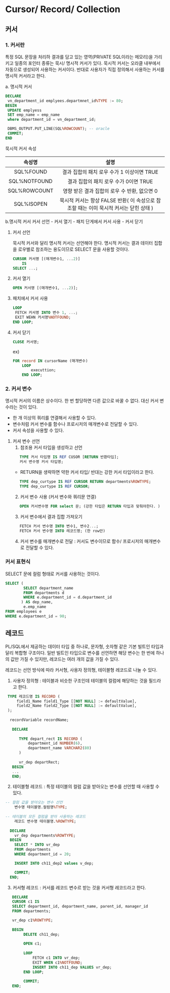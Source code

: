 # Cursor/ Record/ Collection

## 커서

### 1. 커서란
특정 SQL 문장을 처리하 결과를 담고 있는 영역(PRIVATE SQL이라는 메모리)을 가리키고 일종의 포인터
종류는 묵시/ 명시적 커서가 있다. 묵시적 커서는 오라클 내부에서 자동으로 생성되어 사용하는 커서이다. 반대로 사용자가 직접 정의해서 사용하는 커서를 명시적 커서라고 한다.

a. 명시적 커서 
```sql
DECLARE
 vn_department_id emplyees.departmnet_id%TYPE := 80;
BEGIN 
 UPDATE emplyess
 SET emp_name = emp_name
 where department_id = vn_department_id;

 DBMS_OUTPUT.PUT_LINE(SQL%ROWCOUNT); -- oracle
 COMMIT;
END
```
묵시적 커서 속성

|    속성명     |                          설명                           |
|:----------:|:-----------------------------------------------------:|
| SQL%FOUND  |              결과 집합의 패치 로우 수가 1 이상이면 TRUE              |
| SQL%NOTFOUND |               결과 집합의 패치 로우 수가 0이면 TRUE                |
| SQL%ROWCOUNT |              영향 받은 결과 집합의 로우 수 반환, 없으면 0              |
|  SQL%ISOPEN  | 묵시적 커서는 항상 FALSE 반환( 이 속성으로 참조할 때는 이미 묵시적 커서는 닫힌 상태 ) |

b.명시적 커서
커서 선언 - 커서 열기 - 패치 단게에서 커서 사용 - 커서 닫기

1. 커서 선언

    묵시적 커서와 달리 명시적 커서는 선언해야 한다. 명시적 커서는 결과 데이터 집합을 로우별로 참조하는 용도이므로 SELECT 문을 사용할 것이다.
    ```sql
    CURSOR 커서명 [(매개변수1, ...2)] 
        IS
    SELECT ...;
    ```

2. 커서 열기
    ```sql
    OPEN 커서명 [(매개변수1, ...2)];
    ```

3. 패치에서 커서 사용
    ```sql
    LOOP
     FETCH 커서명 INTO 변수 1, ...;
     EXIT WEHN 커서명%NOTFOUND;
    END LOOP;
    ```

4. 커서 닫기
    ```sql
    CLOSE 커서명;
    ```

    ex)
    ```sql
    FOR record IN cursorName (매개변수)
        LOOP
            executtion;
        END LOOP;
    ```
   

### 2. 커서 변수
명시적 커서의 이름은 상수이다. 한 번 할당하면 다른 값으로 바꿀 수 없다. 대신 커서 변수라는 것이 있다. 
- 한 개 이상의 쿼리를 연결해서 사용할 수 있다.
- 변수처럼 커서 변수를 함수나 프로시저의 매개변수로 전달할 수 있다. 
- 커서 속성을 사용할 수 있다. 

1. 커셔 변수 선언 
   1. 참조용 커서 타입을 생성하고 선언
   ```sql
      TYPE 커서 타입명 IS REF CUSOR [RETURN 반환타입];
      커서 변수명 커서 타입명;
   ```
   * RETURN을 생략하면 약한 커서 타입/ 반대는 강한 커서 타입이라고 한다.
   ```sql
      TYPE dep_curtype IS REF CURSOR RETURN departments%ROWTYPE;
      TYPE dep_curtype IS REF CURSOR;
   ```
   2. 커서 변수 사용 (커서 변수와 쿼리문 연결)
   ```sql
      OPEN 커서변수명 FOR select 문; (강한 타입은 RETURN 타입과 맞춰야한다. )
   ```
   3. 커서 변수에서 결과 집합 가져오기
   ```sql
      FETCH 커서 변수명 INTO 변수1, 변수2...;
      FETCH 커서 변수명 INTO 레코드명; (한 row만)
   ```
   4. 커서 변수를 매개변수로 전달 : 커서도 변수이므로 함수/ 프로시저의 매개변수로 전달할 수 있다. 


### 커서 표현식
SELECT 문에 컬럼 형태로 커서를 사용하는 것이다. 
```sql
SELECT (
        SELECT department_name 
        FROM departments d 
        WHERE e.department_id = d.department_id 
       ) AS dep_name,
        e.emp_name
FROM employees e
WHERE e.department_id = 90;
```

## 레코드
PL/SQL에서 제공하는 데이터 타입 중 하나로, 문자형, 숫자형 같은 기본 빌트인 타입과 달리 복합형 구조이다. 일반 빌트인 타입으로 변수를 선언하면
해당 변수는 한 번에 하나의 값만 가질 수 있지만, 레코드는 여러 개의 값을 가질 수 있다. 

레코드는 선언 방식에 따라 커서형, 사용자 정의형, 테이블형 레코드로 나눌 수 있다. 
1. 사용자 정의형 : 테이블과 비슷한 구조인데 테이블의 컬럼에 해당하는 것을 필드라고 한다. 
```sql
 TYPE 레코드명 IS RECORD (
     field1_Name field1_Type [[NOT NULL] := defaultValue],
     field2_Name field2_Type [[NOT NULL] := defaultValue],
 );
     
  recordVariable recordName;
      
   DECLARE
   
      TYPE depart_rect IS RECORD (
          department_id NUMBER(6),
          department_name VARCHAR2(80)
      )
       
      vr_dep departRect;
   BEGIN 
   ...
   END;
```
2. 테이블형 레코드 : 특정 테이블의 컬럼 값을 받아오는 변수를 선언할 때 사용할 수 있다.
```sql
-- 컬럼 값을 받아오는 변수 선언
    변수명 테이블명.컬럼명%TYPE;
        
-- 테이블의 모든 컬럼을 받아 사용하는 레코드
    레코드 변수명 테이블명.%ROWTYPE;
        
  DECLARE
    vr_dep departments%ROWTYPE;
  BEGIN 
    SELECT * INTO vr_dep 
    FROM departments
    WHERE department_id = 20;

    INSERT INTO ch11_dep2 values v_dep;

    COMMIT;
  END;
```

3. 커서형 레코드 : 커서를 레코드 변수르 받는 것을 커서형 레코드라고 한다. 
```sql
   DECLARE
   CURSOR c1 IS
   SELECT department_id, department_name, parent_id, manager_id
   FROM departments;

   vr_dep c1%ROWTYPE;
       
   BEGIN 
        DELETE ch11_dep;
        
        OPEN c1;
        
        LOOP
            FETCH c1 INTO vr_dep;
            EXIT WHEN c1%NOTFOUND;
            INSERT INTO ch11_dep VALUES vr_dep;
        END LOOP;
            
        COMMIT;
   END;
```